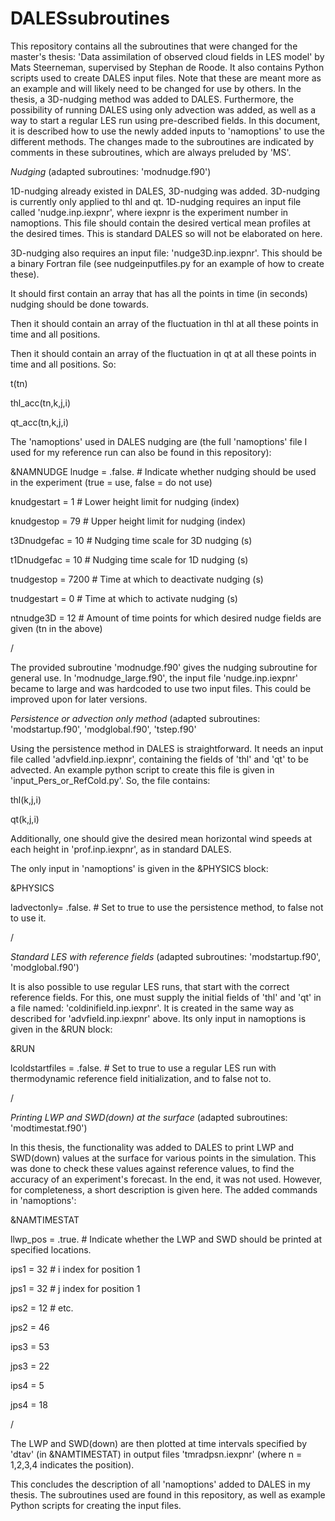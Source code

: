 # DALESsubroutines
This repository contains all the subroutines that were changed for the master's thesis: 'Data assimilation of observed cloud fields in LES model' by Mats Steerneman, supervised by Stephan de Roode.
It also contains Python scripts used to create DALES input files. Note that these are meant more as an example and will likely need to be changed for use by others.
In the thesis, a 3D-nudging method was added to DALES. Furthermore, the possibility of running DALES using only advection was added, as well as a way to start a regular LES run using pre-described fields.
In this document, it is described how to use the newly added inputs to 'namoptions' to use the different methods. The changes made to the subroutines are indicated by comments in these subroutines, which are always preluded by 'MS'.

*Nudging* (adapted subroutines: 'modnudge.f90')

1D-nudging already existed in DALES, 3D-nudging was added. 3D-nudging is currently only applied to thl and qt. 1D-nudging requires an input file called 'nudge.inp.iexpnr', where iexpnr is the experiment number in namoptions.
This file should contain the desired vertical mean profiles at the desired times. This is standard DALES so will not be elaborated on here.

3D-nudging also requires an input file: 'nudge3D.inp.iexpnr'. This should be a binary Fortran file (see nudgeinputfiles.py for an example of how to create these).

It should first contain an array that has all the points in time (in seconds) nudging should be done towards.

Then it should contain an array of the fluctuation in thl at all these points in time and all positions.

Then it should contain an array of the fluctuation in qt at all these points in time and all positions.
So:

t(tn)

thl_acc(tn,k,j,i)

qt_acc(tn,k,j,i)

The 'namoptions' used in DALES nudging are (the full 'namoptions' file I used for my reference run can also be found in this repository):

&NAMNUDGE
lnudge        = .false.      # Indicate whether nudging should be used in the experiment (true = use, false = do not use)

knudgestart   = 1            # Lower height limit for nudging (index)

knudgestop    = 79           # Upper height limit for nudging (index)

t3Dnudgefac   = 10           # Nudging time scale for 3D nudging (s)

t1Dnudgefac   = 10           # Nudging time scale for 1D nudging (s)

tnudgestop    = 7200         # Time at which to deactivate nudging (s) 

tnudgestart   = 0            # Time at which to activate nudging (s)

ntnudge3D     = 12           # Amount of time points for which desired nudge fields are given (tn in the above)

/

The provided subroutine 'modnudge.f90' gives the nudging subroutine for general use. In 'modnudge_large.f90', the input file 'nudge.inp.iexpnr' became to large and was hardcoded to use two input files. This could be improved upon for later versions.

*Persistence or advection only method* (adapted subroutines: 'modstartup.f90', 'modglobal.f90', 'tstep.f90'

Using the persistence method in DALES is straightforward. It needs an input file called 'advfield.inp.iexpnr', containing the fields of 'thl' and 'qt' to be advected. An example python script to create this file is given in 'input_Pers_or_RefCold.py'.
So, the file contains:

thl(k,j,i)

qt(k,j,i)

Additionally, one should give the desired mean horizontal wind speeds at each height in 'prof.inp.iexpnr', as in standard DALES.

The only input in 'namoptions' is given in the &PHYSICS block:

&PHYSICS

ladvectonly=  .false.        # Set to true to use the persistence method, to false not to use it.

/

*Standard LES with reference fields* (adapted subroutines: 'modstartup.f90', 'modglobal.f90')

It is also possible to use regular LES runs, that start with the correct reference fields. For this, one must supply the initial fields of 'thl' and 'qt' in a file named: 'coldinifield.inp.iexpnr'. It is created in the same way as described for 'advfield.inp.iexpnr' above. Its only input in namoptions is given in the &RUN block:

&RUN

lcoldstartfiles = .false.    # Set to true to use a regular LES run with thermodynamic reference field initialization, and to false not to.

/

*Printing LWP and SWD(down) at the surface* (adapted subroutines: 'modtimestat.f90')

In this thesis, the functionality was added to DALES to print LWP and SWD(down) values at the surface for various points in the simulation. This was done to check these values against reference values, to find the accuracy of an experiment's forecast. In the end, it was not used. However, for completeness, a short description is given here. The added commands in 'namoptions':

&NAMTIMESTAT

llwp_pos    = .true.         # Indicate whether the LWP and SWD should be printed at specified locations.

ips1        = 32             # i index for position 1

jps1        = 32             # j index for position 1

ips2        = 12             # etc.

jps2        = 46

ips3        = 53

jps3        = 22

ips4        = 5

jps4        = 18

/

The LWP and SWD(down) are then plotted at time intervals specified by 'dtav' (in &NAMTIMESTAT) in output files 'tmradpsn.iexpnr' (where n = 1,2,3,4 indicates the position).

This concludes the description of all 'namoptions' added to DALES in my thesis. The subroutines used are found in this repository, as well as example Python scripts for creating the input files.
